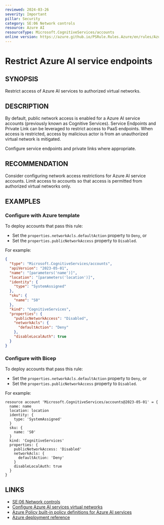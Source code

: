 ```yaml
---
reviewed: 2024-03-26
severity: Important
pillar: Security
category: SE:06 Network controls
resource: Azure AI
resourceType: Microsoft.CognitiveServices/accounts
online version: https://azure.github.io/PSRule.Rules.Azure/en/rules/Azure.AI.PublicAccess/
---
```


# Restrict Azure AI service endpoints

## SYNOPSIS

Restrict access of Azure AI services to authorized virtual networks.

## DESCRIPTION

By default, public network access is enabled for a Azure AI service accounts (previously known as Cognitive Services).
Service Endpoints and Private Link can be leveraged to restrict access to PaaS endpoints.
When access is restricted, access by malicious actor is from an unauthorized virtual network is mitigated.

Configure service endpoints and private links where appropriate.

## RECOMMENDATION

Consider configuring network access restrictions for Azure AI service accounts.
Limit access to accounts so that access is permitted from authorized virtual networks only.

## EXAMPLES

### Configure with Azure template

To deploy accounts that pass this rule:

- Set the `properties.networkAcls.defaultAction` property to `Deny`, or
- Set the `properties.publicNetworkAccess` property to `Disabled`.

For example:

```json
{
  "type": "Microsoft.CognitiveServices/accounts",
  "apiVersion": "2023-05-01",
  "name": "[parameters('name')]",
  "location": "[parameters('location')]",
  "identity": {
    "type": "SystemAssigned"
  },
  "sku": {
    "name": "S0"
  },
  "kind": "CognitiveServices",
  "properties": {
    "publicNetworkAccess": "Disabled",
    "networkAcls": {
      "defaultAction": "Deny"
    },
    "disableLocalAuth": true
  }
}
```

### Configure with Bicep

To deploy accounts that pass this rule:

- Set the `properties.networkAcls.defaultAction` property to `Deny`, or
- Set the `properties.publicNetworkAccess` property to `Disabled`.

For example:

```bicep
resource account 'Microsoft.CognitiveServices/accounts@2023-05-01' = {
  name: name
  location: location
  identity: {
    type: 'SystemAssigned'
  }
  sku: {
    name: 'S0'
  }
  kind: 'CognitiveServices'
  properties: {
    publicNetworkAccess: 'Disabled'
    networkAcls: {
      defaultAction: 'Deny'
    }
    disableLocalAuth: true
  }
}
```

<!-- external:avm avm/res/cognitive-services/account networkAcls,publicNetworkAccess -->

## LINKS

- [SE:06 Network controls](https://learn.microsoft.com/azure/well-architected/security/networking)
- [Configure Azure AI services virtual networks](https://learn.microsoft.com/azure/ai-services/cognitive-services-virtual-networks)
- [Azure Policy built-in policy definitions for Azure AI services](https://learn.microsoft.com/azure/ai-services/policy-reference)
- [Azure deployment reference](https://learn.microsoft.com/azure/templates/microsoft.cognitiveservices/accounts)
